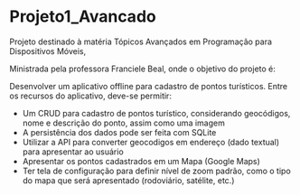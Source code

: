 ﻿# Projeto1_Avancado

Projeto destinado à matéria Tópicos Avançados em Programação para Dispositivos Móveis,

Ministrada pela professora Franciele Beal, onde o objetivo do projeto é:

Desenvolver um aplicativo offline para cadastro de pontos turísticos. Entre os recursos do aplicativo, deve-se permitir:
- Um CRUD para cadastro de pontos turístico, considerando geocódigos, nome e descrição do ponto, assim como uma imagem
- A persistência dos dados pode ser feita com SQLite
- Utilizar a API para converter geocodigos em endereço (dado textual) para apresentar ao usuário
- Apresentar os pontos cadastrados em um Mapa (Google Maps)
- Ter tela de configuração para definir nível de zoom padrão, como o tipo do mapa que será apresentado (rodoviário, satélite, etc.)



